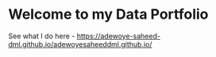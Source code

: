 # Welcome to my Data Portfolio
See what I do here - https://adewoye-saheed-dml.github.io/adewoyesaheeddml.github.io/
